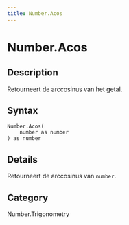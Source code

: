 ```yaml
---
title: Number.Acos
---
```


# Number.Acos


## Description

Retourneert de arccosinus van het getal.


## Syntax

```powerquery
Number.Acos(
    number as number
) as number
```


## Details

Retourneert de arccosinus van <code>number</code>.



## Category
Number.Trigonometry
